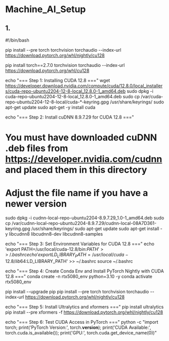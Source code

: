 # Machine_AI_Setup

## 1.
#!/bin/bash

pip install --pre torch torchvision torchaudio --index-url https://download.pytorch.org/whl/nightly/cu128

pip install torch==2.7.0 torchvision torchaudio --index-url https://download.pytorch.org/whl/cu128

echo "=== Step 1: Installing CUDA 12.8 ==="
wget https://developer.download.nvidia.com/compute/cuda/12.8.0/local_installers/cuda-repo-ubuntu2204-12-8-local_12.8.0-1_amd64.deb
sudo dpkg -i cuda-repo-ubuntu2204-12-8-local_12.8.0-1_amd64.deb
sudo cp /var/cuda-repo-ubuntu2204-12-8-local/cuda-*-keyring.gpg /usr/share/keyrings/
sudo apt-get update
sudo apt-get -y install cuda

echo "=== Step 2: Install cuDNN 8.9.7.29 for CUDA 12.8 ==="
# You must have downloaded cuDNN .deb files from https://developer.nvidia.com/cudnn and placed them in this directory
# Adjust the file name if you have a newer version
sudo dpkg -i cudnn-local-repo-ubuntu2204-8.9.7.29_1.0-1_amd64.deb
sudo cp /var/cudnn-local-repo-ubuntu2204-8.9.7.29/cudnn-local-08A7D361-keyring.gpg /usr/share/keyrings/
sudo apt-get update
sudo apt-get install -y libcudnn8 libcudnn8-dev libcudnn8-samples

echo "=== Step 3: Set Environment Variables for CUDA 12.8 ==="
echo 'export PATH=/usr/local/cuda-12.8/bin:$PATH' >> ~/.bashrc
echo 'export LD_LIBRARY_PATH=/usr/local/cuda-12.8/lib64:$LD_LIBRARY_PATH' >> ~/.bashrc
source ~/.bashrc

echo "=== Step 4: Create Conda Env and Install PyTorch Nightly with CUDA 12.8 ==="
conda create -n rtx5080_env python=3.10 -y
conda activate rtx5080_env

pip install --upgrade pip
pip install --pre torch torchvision torchaudio --index-url https://download.pytorch.org/whl/nightly/cu128

echo "=== Step 5: Install Ultralytics and xformers ==="
pip install ultralytics
pip install --pre xformers -f https://download.pytorch.org/whl/nightly/cu128

echo "=== Step 6: Test CUDA Access in PyTorch ==="
python -c "import torch; print('PyTorch Version:', torch.__version__); print('CUDA Available:', torch.cuda.is_available()); print('GPU:', torch.cuda.get_device_name(0))"
